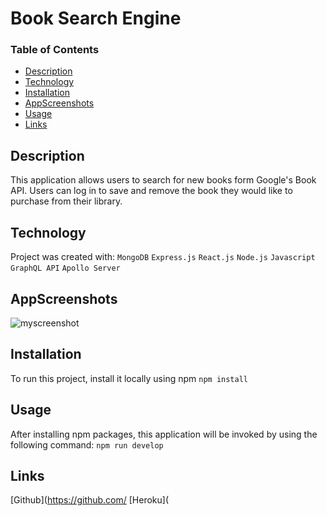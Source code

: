 # Book Search Engine

### Table of Contents
- [Description](#description)
- [Technology](#technology)
- [Installation](#installation)
- [AppScreenshots](#appscreenshots)
- [Usage](#usage)
- [Links](#links)

## Description 
This application allows users to search for new books form Google's Book API. Users can log in to save and remove the book they would like to purchase from their library.

## Technology 
Project was created with:
`MongoDB`
`Express.js`
`React.js`
`Node.js`
`Javascript`
`GraphQL API`
`Apollo Server`

## AppScreenshots
![myscreenshot](./Develop/assest/)

## Installation
To run this project, install it locally using npm
`npm install`

## Usage
After installing npm packages, this application will be invoked by using the following command:
`npm run develop`

## Links
[Github](https://github.com/
[Heroku](
